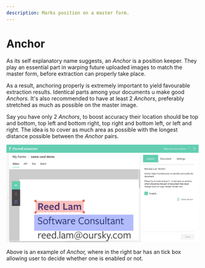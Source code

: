 ```yaml
---
description: Marks position on a master form.
---
```


# Anchor

As its self explanatory name suggests, an _Anchor_ is a position keeper. They play an essential part in warping future uploaded images to match the master form, before extraction can properly take place.

As a result, anchoring properly is extremely important to yield favourable extraction results. Identical parts among your documents u make good _Anchors_. It's also recommended to have at least 2 _Anchors_, preferably stretched as much as possible on the master image.

Say you have only 2 _Anchors_, to boost accuracy their location should be top and bottom, top left and bottom right, top right and bottom left, or left and right. The idea is to cover as much area as possible with the longest distance possible between the _Anchor_ pairs.

![](../../.gitbook/assets/screenshot-2020-09-16-at-3.47.04-pm.png)

Above is an example of _Anchor,_ where in the right bar has an tick box allowing user to decide whether one is enabled or not.


